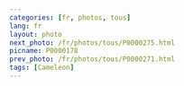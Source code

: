 ```yaml
---
categories: [fr, photos, tous]
lang: fr
layout: photo
next_photo: /fr/photos/tous/P0000275.html
picname: P0000178
prev_photo: /fr/photos/tous/P0000271.html
tags: [Cameleon]
---
```

